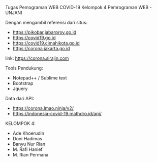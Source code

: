 Tugas Pemograman WEB COVID-19 Kelompok 4 Pemrograman WEB - UNJANI

Dengan mengambil referensi dari situs:
- https://pikobar.jabarprov.go.id
- https://covid19.go.id
- https://covid19.cimahikota.go.id
- https://corona.jakarta.go.id

link: https://corona.sirajin.com

Tools Pendukung:
- Notepad++ / Sublime text
- Bootstrap
- Jquery

Data dari API:
- https://corona.lmao.ninja/v2/
- https://indonesia-covid-19.mathdro.id/api/

KELOMPOK 4:
- Ade Khoerudin
- Doni Hadimas
- Banyu Nur Rian
- M. Rafi Hanief
- M. Rian Permana
